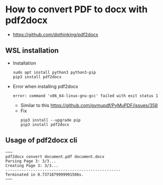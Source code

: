 # How to convert PDF to docx with pdf2docx

* https://github.com/dothinking/pdf2docx

## WSL installation
* Installation
    ~~~
    sudo apt install python3 python3-pip
    pip3 install pdf2docx
    ~~~

* Error when installing pdf2docx
    ~~~ 
    error: command 'x86_64-linux-gnu-gcc' failed with exit status 1
    ~~~
    * Similar to this https://github.com/pymupdf/PyMuPDF/issues/358
    * Fix
        ~~~
        pip3 install --upgrade pip
        pip3 install pdf2docx
        ~~~

## Usage of pdf2docx cli
    ~~~
    pdf2docx convert document.pdf document.docx
    Parsing Page 3: 3/3...
    Creating Page 3: 3/3...
    --------------------------------------------------
    Terminated in 0.7371879999991506s.
    ~~~
